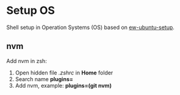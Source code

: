# Setup OS

Shell setup in Operation Systems (OS) based on [ew-ubuntu-setup](https://github.com/ErickWendel/ew-ubuntu-setup).

## nvm

Add nvm in zsh: 

1) Open hidden file *.zshrc* in **Home** folder
2) Search name **plugins=**
3) Add nvm, example: **plugins=(git nvm)**
